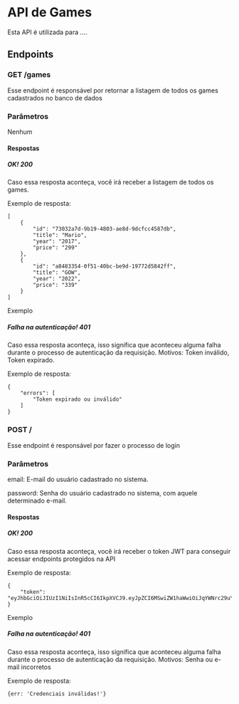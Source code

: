 # API de Games
Esta API é utilizada para ....

## Endpoints
### GET /games
Esse endpoint é responsável por retornar a listagem de todos os games cadastrados no banco de dados
### Parâmetros
Nenhum
#### Respostas
##### OK! 200
Caso essa resposta aconteça, você irá receber a listagem de todos os games.

Exemplo de resposta:
```
[
	{
		"id": "73032a7d-9b19-4803-ae8d-9dcfcc4587db",
		"title": "Mario",
		"year": "2017",
		"price": "299"
	},
	{
		"id": "a8483354-0f51-40bc-be9d-19772d5842ff",
		"title": "GOW",
		"year": "2022",
		"price": "339"
	}
]
```

Exemplo
##### Falha na autenticação! 401
Caso essa resposta aconteça, isso significa que aconteceu alguma falha durante o processo de autenticação da requisição.
Motivos: Token inválido, Token expirado.

Exemplo de resposta:
```
{
	"errors": [
		"Token expirado ou inválido"
	]
}
```

### POST /
Esse endpoint é responsável por fazer o processo de login
### Parâmetros
email: E-mail do usuário cadastrado no sistema.

password: Senha do usuário cadastrado no sistema, com aquele determinado e-mail.
#### Respostas
##### OK! 200
Caso essa resposta aconteça, você irá receber o token JWT para conseguir acessar endpoints protegidos na API

Exemplo de resposta:
```
{
	"token": "eyJhbGciOiJIUzI1NiIsInR5cCI6IkpXVCJ9.eyJpZCI6MSwiZW1haWwiOiJqYWNrc29uYXVndXN0b0B5YWhvby5jb20uYnIiLCJpYXQiOjE2Njk3MjA2MDYsImV4cCI6MTY2OTg5MzQwNn0.PG171NnHojUvSQCmywtsN0V5iX1nqCtSSrwKAhqsu50"
}
```

Exemplo
##### Falha na autenticação! 401
Caso essa resposta aconteça, isso significa que aconteceu alguma falha durante o processo de autenticação da requisição.
Motivos: Senha ou e-mail incorretos

Exemplo de resposta:
```
{err: 'Credenciais inválidas!'}
```
